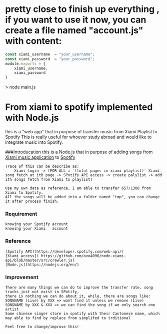 
# pretty close to finish up everything , if you want to use it now, you can create a file named "account.js" with content:
```javascript
const xiami_username  = "your_username";
const xiami_password  = "your_password";
module.exports = {
    xiami_username,
    xiami_password
}
```

\> node main.js


# From xiami to spotify implemented with Node.js




this is a "web app" that in purpose of transfer music from Xiami Playlist to Spotify
This is really useful for whoever study abroad and would like to integrate music into Spotify.

###Introducation
    this is a Node.js that in purpose of adding songs from [Xiami music application](https://www.xiami.com) to [Spotify](www.spotify.com)

    Trace of this can be describe as:
        Xiami Login -> (FOR ALL i `(total pages in xiami playlist)` Xiami song fetch at ith page -> SPotify API access -> create palylist -> add ith songs fetch from Xiami to playlist)

    Use my own data as reference, I am able to transfer 657/1300 from Xiami to Spotify.
    All the songs will be added into a folder named "tmp", you can change it after process finish.

### Requirement
    knowing your Spotify account
    knowing your Xiami   account


### Reference
    [Spotify API](https://developer.spotify.com/web-api/)
    [Xiami access]( https://github.com/ovo4096/node-xiami-api/blob/master/src/crawler.js)
    [Node.js](https://nodejs.org/en/)

### Improvement
    There are many things we can do to improve the transfer rate. song tracks just not exist in SPotify, 
    there is nothing we can do about it, while, there are songs like:
    SONGNAME (Live) by XXX => wont find it unless we remove (Live)
    SONGNAME by XXX & XXX => we can find the song if we only search one artist
    Some chinese singer store in spotify with their Cantonese name, which may able to find by replace from simplifed to trditional
    
    Feel free to change/improve this!